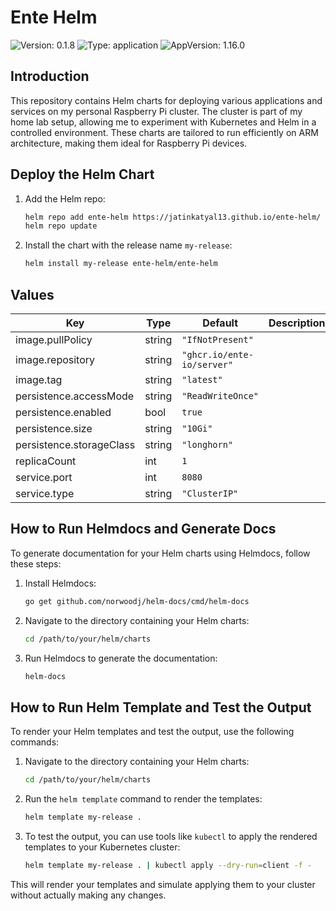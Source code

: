 # Ente Helm
![Version: 0.1.8](https://img.shields.io/badge/Version-0.1.8-informational?style=flat-square) ![Type: application](https://img.shields.io/badge/Type-application-informational?style=flat-square) ![AppVersion: 1.16.0](https://img.shields.io/badge/AppVersion-1.16.0-informational?style=flat-square)
## Introduction

This repository contains Helm charts for deploying various applications and services on my personal Raspberry Pi cluster. The cluster is part of my home lab setup, allowing me to experiment with Kubernetes and Helm in a controlled environment. These charts are tailored to run efficiently on ARM architecture, making them ideal for Raspberry Pi devices.

## Deploy the Helm Chart

1. Add the Helm repo:
    ```sh
    helm repo add ente-helm https://jatinkatyal13.github.io/ente-helm/
    helm repo update
    ```

2. Install the chart with the release name `my-release`:
    ```sh
    helm install my-release ente-helm/ente-helm
    ```

## Values

| Key | Type | Default | Description |
|-----|------|---------|-------------|
| image.pullPolicy | string | `"IfNotPresent"` |  |
| image.repository | string | `"ghcr.io/ente-io/server"` |  |
| image.tag | string | `"latest"` |  |
| persistence.accessMode | string | `"ReadWriteOnce"` |  |
| persistence.enabled | bool | `true` |  |
| persistence.size | string | `"10Gi"` |  |
| persistence.storageClass | string | `"longhorn"` |  |
| replicaCount | int | `1` |  |
| service.port | int | `8080` |  |
| service.type | string | `"ClusterIP"` |  |


## How to Run Helmdocs and Generate Docs

To generate documentation for your Helm charts using Helmdocs, follow these steps:

1. Install Helmdocs:
    ```sh
    go get github.com/norwoodj/helm-docs/cmd/helm-docs
    ```

2. Navigate to the directory containing your Helm charts:
    ```sh
    cd /path/to/your/helm/charts
    ```

3. Run Helmdocs to generate the documentation:
    ```sh
    helm-docs
    ```

## How to Run Helm Template and Test the Output

To render your Helm templates and test the output, use the following commands:

1. Navigate to the directory containing your Helm charts:
    ```sh
    cd /path/to/your/helm/charts
    ```

2. Run the `helm template` command to render the templates:
    ```sh
    helm template my-release .
    ```

3. To test the output, you can use tools like `kubectl` to apply the rendered templates to your Kubernetes cluster:
    ```sh
    helm template my-release . | kubectl apply --dry-run=client -f -
    ```

This will render your templates and simulate applying them to your cluster without actually making any changes.
